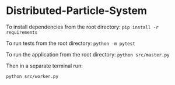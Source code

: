 # Distributed-Particle-System

To install dependencies from the root directory:
`pip install -r requirements`

To run tests from the root directory:
`python -m pytest`

To run the application from the root directory:
`python src/master.py`

Then in a separate terminal run:

`python src/worker.py`
